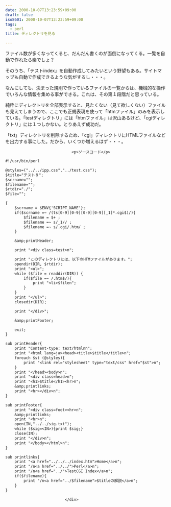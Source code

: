 ```yaml
---
date: 2000-10-07T13:23:59+09:00
draft: false
iso8601: 2000-10-07T13:23:59+09:00
tags:
  - perl
title: ディレクトリを見る

---
```


<div class="entry-body">
                                 <p>ファイル数が多くなってくると、だんだん書くのが面倒になってくる。一覧を自動で作れたら楽でしょ？ </p>

<p>そのうち、「テストindex」を自動作成してみたいという野望もある。サイトマップも自動で作成できるような気がするし・・・。 </p>

<p>なんにしても、決まった規則で作っているファイルの一覧からは、機械的な操作でいろんな情報を集める事ができる。これは、その第１段階だと思っている。 </p>

<p>純粋にディレクトリを全部表示すると、見たくない（見て欲しくない）ファイルも見えてしまうので、ここでも正規表現を使って「htmファイル」のみを表示している。「testディレクトリ」には「htmファイル」は沢山あるけど、「cgiディレクトリ」には１つしかない。とりあえず成功だ。 </p>

<p>「txt」ディレクトリを削除するため、「cgi」ディレクトリにHTMLファイルなどを出力する事にした。だから、いくつか増えるはず・・・。</p>
                              
                                 <p>ソースコード</p>

```default
#!/usr/bin/perl

@styles=("../../ipp.css","../test.css");
$title="テスト８";
$scrname="";
$filename="";
$rtdir="./";
$file="";

{
    $scrname = $ENV{'SCRIPT_NAME'};
    if($scrname =~ /(ts[0-9][0-9][0-9][0-9][_1]*.cgi$)/){
        $filename = $+ ;
        $filename =~ s/_1// ;
        $filename =~ s/.cgi/.htm/ ;
    }

    &amp;printHeader;

    print "<div class=test>n";

    print "このディレクトリには、以下のHTMファイルがあります。";
    opendir(DIR, $rtdir);
    print "<ul>";
    while ($file = readdir(DIR)) {
        if($file =~ /.htm$/){
            print "<li>$filen";
        }
    }
    print "</ul>";
    closedir(DIR);

    print "</div>";

    &amp;printFooter;

    exit;
}

sub printHeader{
    print "Content-type: text/htmlnn";
    print "<html lang=ja><head><title>$title</title>n";
    foreach $st (@styles){
        print "<link rel="stylesheet" type="text/css" href="$st">n";
    }
    print "</head><body>n";
    print "<div class=head>n";
    print "<h1>$title</h1><hr>n";
    &amp;printlinks;
    print "<hr></div>n";
}

sub printFooter{
    print "<div class=foot><hr>n";
    &amp;printlinks;
    print "<hr>n";
    open(IN,"../../sig.txt");
    while ($sig=<IN>){print $sig;}
    close(IN);
    print "</div>n";
    print "</body></html>n";
}

sub printlinks{
    print "<a href="../../../index.htm">Home</a>n";
    print "/n<a href="../../">Perl</a>n";
    print "/n<a href="../">TestCGI Index</a>n";
    if($filename){
        print "/n<a href="../$filename">$titleの解説</a>n";
    }
}
```
                              </div>
    	